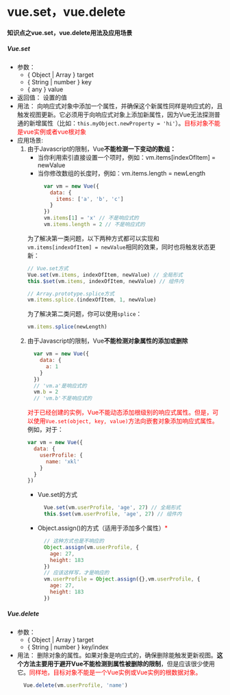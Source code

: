 # vue.set，vue.delete

#### 知识点之vue.set，vue.delete用法及应用场景
##### Vue.set
* 参数：
  * { Object | Array } target
  * { String | number } key
  * { any } value
* 返回值： 设置的值
* 用法：
向响应式对象中添加一个属性，并确保这个新属性同样是响应式的，且触发视图更新。它必须用于向响应式对象上添加新属性，因为Vue无法探测普通的新增属性（比如：`this.myObject.newProperty = 'hi'`）。<font color="red">目标对象不能是vue实例或者vue根对象</font>
* 应用场景:
  1.  由于Javascript的限制，Vue**不能检测一下变动的数组：**
      * 当你利用索引直接设置一个项时，例如：vm.items[indexOfItem] = newValue
      * 当你修改数组的长度时，例如：vm.items.length = newLength
        ```javascript
          var vm = new Vue({
            data: {
              items: ['a', 'b', 'c']
            }
          })
          vm.items[1] = 'x' // 不是响应式的
          vm.items.length = 2 // 不是响应式的
        ```
      为了解决第一类问题，以下两种方式都可以实现和`vm.items[indexOfItem] = newValue`相同的效果，同时也将触发状态更新：
      ```javascript
      // Vue.set方式
      Vue.set(vm.items, indexOfItem, newValue) // 全局形式
      this.$set(vm.items, indexOfItem, newValue) // 组件内
      ```
      ```javascript
      // Array.prototype.splice方式
      vm.items.splice.(indexOfItem, 1, newValue)
      ```
      为了解决第二类问题，你可以使用`splice`：
      ```javascript
      vm.items.splice(newLength)
      ```
  2. 由于Javascript的限制，Vue**不能检测对象属性的添加或删除**
      ```javascript
        var vm = new Vue({
          data: {
            a: 1
          }
        })
        // 'vm.a'是响应式的
        vm.b = 2
        // 'vm.b'不是响应式的
      ```
      <font color="red">对于已经创建的实例，Vue不能动态添加根级别的响应式属性。但是，可以使用`Vue.set(object, key, value)`方法向嵌套对象添加响应式属性。</font>例如，对于：
      ```javascript
      var vm = new Vue({
        data: {
          userProfile: {
            name: 'xkl'
          }
        }
      })
      ```
      * Vue.set的方式
        ```javascript
          Vue.set(vm.userProfile, 'age', 27) // 全局形式
          this.$set(vm.userProfile, 'age', 27) // 组件内
        ```
      * Object.assign()的方式（适用于添加多个属性）<font color="red">*</font>
        ```javascript
          // 这种方式也是不响应的
          Object.assign(vm.userProfile, {
            age: 27,
            height: 183
          })
          // 应该这样写，才是响应的
          vm.userProfile = Object.assign({},vm.userProfile, {
            age: 27,
            height: 183
          })
        ```
##### Vue.delete
* 参数：
  * { Object | Array } target
  * { String | number } key/index
* 用法：
  删除对象的属性。如果对象是响应式的，确保删除能触发更新视图。**这个方法主要用于避开Vue不能检测到属性被删除的限制**，但是应该很少使用它。<font color="red">同样地，目标对象不能是一个Vue实例或Vue实例的根数据对象。</font>
  ```javascript
    Vue.delete(vm.userProfile, 'name')
  ```